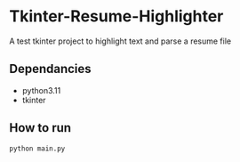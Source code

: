 # Tkinter-Resume-Highlighter
A test tkinter project to highlight text and parse a resume file

## Dependancies
* python3.11
* tkinter

## How to run
```shell
python main.py
```
